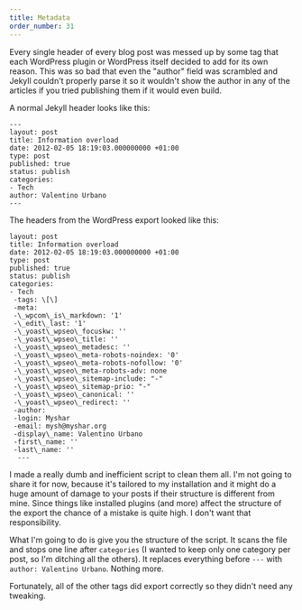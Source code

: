 ```yaml
---
title: Metadata
order_number: 31
---
```


Every single header of every blog post was messed up by some tag that each WordPress plugin or WordPress itself decided to add for its own reason. This was so bad that even the "author" field was scrambled and Jekyll couldn't properly parse it so it wouldn't show the author in any of the articles if you tried publishing them if it would even build.

A normal Jekyll header looks like this:

```
---
layout: post
title: Information overload
date: 2012-02-05 18:19:03.000000000 +01:00
type: post
published: true
status: publish
categories:
- Tech
author: Valentino Urbano
---
```

The headers from the WordPress export looked like this:

```
layout: post
title: Information overload
date: 2012-02-05 18:19:03.000000000 +01:00
type: post
published: true
status: publish
categories:
- Tech
 -tags: \[\]
 -meta:
 -\_wpcom\_is\_markdown: '1'
 -\_edit\_last: '1'
 -\_yoast\_wpseo\_focuskw: ''
 -\_yoast\_wpseo\_title: ''
 -\_yoast\_wpseo\_metadesc: ''
 -\_yoast\_wpseo\_meta-robots-noindex: '0'
 -\_yoast\_wpseo\_meta-robots-nofollow: '0'
 -\_yoast\_wpseo\_meta-robots-adv: none
 -\_yoast\_wpseo\_sitemap-include: "-"
 -\_yoast\_wpseo\_sitemap-prio: "-"
 -\_yoast\_wpseo\_canonical: ''
 -\_yoast\_wpseo\_redirect: ''
 -author:
 -login: Myshar
 -email: mysh@myshar.org
 -display\_name: Valentino Urbano
 -first\_name: ''
 -last\_name: ''
  ---
```

I made a really dumb and inefficient script to clean them all. I'm not going to share it for now, because it's tailored to my installation and it might do a huge amount of damage to your posts if their structure is different from mine. Since things like installed plugins (and more) affect the structure of the export the chance of a mistake is quite high. I don't want that responsibility.

What I'm going to do is give you the structure of the script. It scans the file and stops one line after `categories` (I wanted to keep only one category per post, so I'm ditching all the others). It replaces everything before `---` with `author: Valentino Urbano`. Nothing more.

Fortunately, all of the other tags did export correctly so they didn't need any tweaking.


